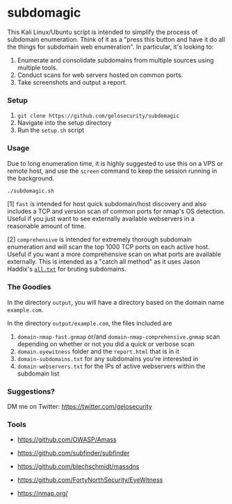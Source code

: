 subdomagic
======
This Kali Linux/Ubuntu script is intended to simplify the process of subdomain enumeration. Think of it as a "press this button and have it do all the things for subdomain web enumeration". In particular, it's looking to:

1. Enumerate and consolidate subdomains from multiple sources using multiple tools.
2. Conduct scans for web servers hosted on common ports. 
3. Take screenshots and output a report. 


### Setup
1. `git clone https://github.com/gelosecurity/subdomagic` 
1. Navigate into the setup directory
2. Run the `setup.sh` script

### Usage

Due to long enumeration time, it is highly suggested to use this on a VPS or remote host, and use the `screen` command to keep the session running in the background. 

```bash
./subdomagic.sh
```
[1] `fast` is intended for host quick subdomain/host discovery and also includes a TCP and version scan of common ports for nmap's OS detection. Useful if you just want to see externally available webservers in a reasonable amount of time. 

[2] `comprehensive` is intended for extremely thorough subdomain enumeration and will scan the top 1000 TCP ports on each active host. Useful if you want a more comprehensive scan on what ports are available externally. This is intended as a "catch all method" as it uses Jason Haddix's [`all.txt`](https://gist.github.com/jhaddix/f64c97d0863a78454e44c2f7119c2a6a) for bruting subdomains.

### The Goodies

In the  directory `output`, you will have a directory based on the domain name `example.com`. 

In the directory `output/example.com`, the files included are
1. `domain-nmap-fast.gnmap` or/and `domain-nmap-comprehensive.gnmap` scan depending on whether or not you did a quick or verbose scan
2. `domain.eyewitness` folder and the `report.html` that is in it
3. `domain-subdomains.txt` for any subdomains you're interested in
4. `domain-webservers.txt` for the IPs of active webservers within the subdomain list


### Suggestions?
DM me on Twitter: https://twitter.com/gelosecurity

### Tools

* https://github.com/OWASP/Amass

* https://github.com/subfinder/subfinder

* https://github.com/blechschmidt/massdns

* https://github.com/FortyNorthSecurity/EyeWitness

* https://nmap.org/







